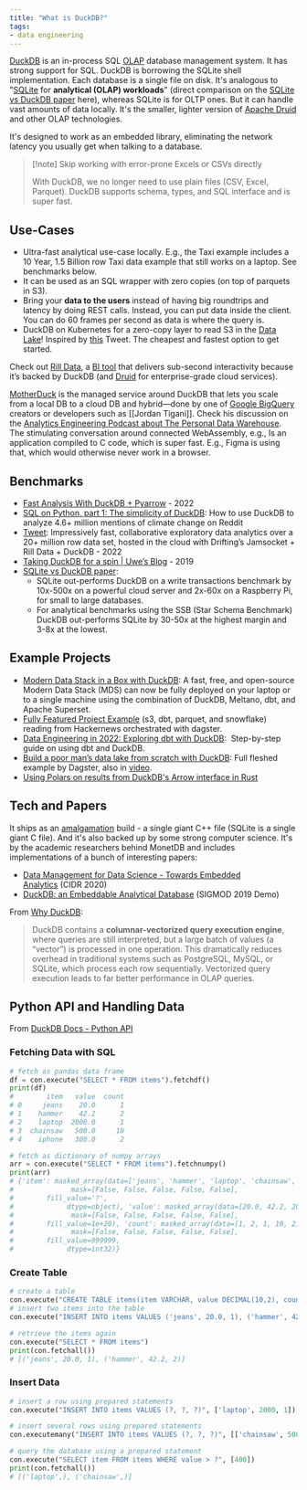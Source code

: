 ```yaml
---
title: "What is DuckDB?"
tags:
- data engineering
---
```


[DuckDB](https://duckdb.org/) is an in-process SQL [OLAP](term/olap%20(online%20analytical%20processing).md) database management system. It has strong support for SQL. DuckDB is borrowing the SQLite shell implementation. Each database is a single file on disk. It's analogous to "[SQLite](https://www.sqlite.org) for **analytical (OLAP) workloads**" (direct comparison on the [SQLite vs DuckDB paper](https://simonwillison.net/2022/Sep/1/sqlite-duckdb-paper/) here), whereas SQLite is for OLTP ones. But it can handle vast amounts of data locally. It's the smaller, lighter version of [Apache Druid](Apache%20Druid) and other OLAP technologies.

It's designed to work as an embedded library, eliminating the network latency you usually get when talking to a database.

> [!note] Skip working with error-prone Excels or CSVs directly
>
> With DuckDB, we no longer need to use plain files (CSV, Excel, Parquet). DuckDB supports schema, types, and SQL interface and is super fast. 

## Use-Cases
- Ultra-fast analytical use-case locally. E.g., the Taxi example includes a 10 Year, 1.5 Billion row Taxi data example that still works on a laptop. See benchmarks below. 
- It can be used as an SQL wrapper with zero copies (on top of parquets in S3). 
- Bring your **data to the users** instead of having big roundtrips and latency by doing REST calls. Instead, you can put data inside the client. You can do 60 frames per second as data is where the query is.
- DuckDB on Kubernetes for a zero-copy layer to read S3 in the [Data Lake](https://digital-garden.erdrix.konpyutaika.com/term/data-lake)! Inspired by [this](https://twitter.com/Ubunta/status/1584907743391272961) Tweet. The cheapest and fastest option to get started.

Check out [Rill Data](https://www.rilldata.com/), a [BI tool](term/business%20intelligence%20tools.md) that delivers sub-second interactivity because it’s backed by DuckDB (and [Druid](Apache%20Druid) for enterprise-grade cloud services).

[MotherDuck](https://motherduck.com/) is the managed service around DuckDB that lets you scale from a local DB to a cloud DB and hybrid—done by one of [Google BigQuery](Google%20BigQuery) creators or developers such as [[Jordan Tigani]]. Check his discussion on the [Analytics Engineering Podcast about The Personal Data Warehouse](https://open.spotify.com/episode/3CmeFOuIOg91xApdjbWqey?si=CmelGaxBTZ-Z-BR3fvMjmg&utm_source=copy-link&nd=1). The stimulating conversation around connected WebAssembly, e.g., Is an application compiled to C code, which is super fast. E.g., Figma is using that, which would otherwise never work in a browser. 

## Benchmarks
- [Fast Analysis With DuckDB + Pyarrow](https://tech.gerardbentley.com/python/data/intermediate/2022/04/26/holy-duck.html) - 2022
- [SQL on Python, part 1: The simplicity of DuckDB](https://www.orchest.io/blog/sql-on-python-part-1-the-simplicity-of-duckdb): How to use DuckDB to analyze 4.6+ million mentions of climate change on Reddit
- [Tweet](https://mobile.twitter.com/medriscoll/status/1554698141789614081): Impressively fast, collaborative exploratory data analytics over a 20+ million row data set, hosted in the cloud with Drifting’s Jamsocket + Rill Data + DuckDB - 2022
- [Taking DuckDB for a spin | Uwe’s Blog](https://uwekorn.com/2019/10/19/taking-duckdb-for-a-spin.html) - 2019
- [SQLite vs DuckDB paper](https://simonwillison.net/2022/Sep/1/sqlite-duckdb-paper/): 
  - SQLite out-performs DuckDB on a write transactions benchmark by 10x-500x on a powerful cloud server and 2x-60x on a Raspberry Pi, for small to large databases.
  - For analytical benchmarks using the SSB (Star Schema Benchmark) DuckDB out-performs SQLite by 30-50x at the highest margin and 3-8x at the lowest.

## Example Projects
- [Modern Data Stack in a Box with DuckDB](https://duckdb.org/2022/10/12/modern-data-stack-in-a-box.html): A fast, free, and open-source Modern Data Stack (MDS) can now be fully deployed on your laptop or to a single machine using the combination of DuckDB, Meltano, dbt, and Apache Superset. 
- [Fully Featured Project Example](https://github.com/dagster-io/dagster/blob/master/examples/project_fully_featured/) (s3, dbt, parquet, and snowflake) reading from Hackernews orchestrated with dagster.
- [Data Engineering in 2022: Exploring dbt with DuckDB](https://rmoff.net/2022/10/20/data-engineering-in-2022-exploring-dbt-with-duckdb/):  Step-by-step guide on using dbt and DuckDB.
- [Build a poor man’s data lake from scratch with DuckDB](https://dagster.io/blog/duckdb-data-lake): Full fleshed example by Dagster, also in [video](https://youtu.be/33sxkrt6eYk).
- [Using Polars on results from DuckDB's Arrow interface in Rust](https://vikramoberoi.com/using-polars-on-results-from-duckdbs-arrow-interface-in-rust/)

## Tech and Papers
It ships as an [amalgamation](https://www.sqlite.org/amalgamation.html) build - a single giant C++ file (SQLite is a single giant C file). And it's also backed up by some strong computer science. It's by the academic researchers behind MonetDB and includes implementations of a bunch of interesting papers:
-   [Data Management for Data Science - Towards Embedded Analytics](https://www.duckdb.org/pdf/CIDR2020-raasveldt-muehleisen-duckdb.pdf) (CIDR 2020)
-   [DuckDB: an Embeddable Analytical Database](https://www.duckdb.org/pdf/SIGMOD2019-demo-duckdb.pdf) (SIGMOD 2019 Demo)

From [Why DuckDB](https://duckdb.org/why_duckdb):
> DuckDB contains a **columnar-vectorized query execution engine**, where queries are still interpreted, but a large batch of values (a “vector”) is processed in one operation. This dramatically reduces overhead in traditional systems such as PostgreSQL, MySQL, or SQLite, which process each row sequentially. Vectorized query execution leads to far better performance in OLAP queries.


## Python API and Handling Data
From [DuckDB Docs - Python API](https://duckdb.org/docs/api/python)
### Fetching Data with SQL
```python
# fetch as pandas data frame
df = con.execute("SELECT * FROM items").fetchdf()
print(df)
#        item   value  count
# 0     jeans    20.0      1
# 1    hammer    42.2      2
# 2    laptop  2000.0      1
# 3  chainsaw   500.0     10
# 4    iphone   300.0      2

# fetch as dictionary of numpy arrays
arr = con.execute("SELECT * FROM items").fetchnumpy()
print(arr)
# {'item': masked_array(data=['jeans', 'hammer', 'laptop', 'chainsaw', 'iphone'],
#              mask=[False, False, False, False, False],
#        fill_value='?',
#             dtype=object), 'value': masked_array(data=[20.0, 42.2, 2000.0, 500.0, 300.0],
#              mask=[False, False, False, False, False],
#        fill_value=1e+20), 'count': masked_array(data=[1, 2, 1, 10, 2],
#              mask=[False, False, False, False, False],
#        fill_value=999999,
#             dtype=int32)}
```
### Create Table
```python
# create a table
con.execute("CREATE TABLE items(item VARCHAR, value DECIMAL(10,2), count INTEGER)")
# insert two items into the table
con.execute("INSERT INTO items VALUES ('jeans', 20.0, 1), ('hammer', 42.2, 2)")

# retrieve the items again
con.execute("SELECT * FROM items")
print(con.fetchall())
# [('jeans', 20.0, 1), ('hammer', 42.2, 2)]
```
### Insert Data
```python
# insert a row using prepared statements
con.execute("INSERT INTO items VALUES (?, ?, ?)", ['laptop', 2000, 1])

# insert several rows using prepared statements
con.executemany("INSERT INTO items VALUES (?, ?, ?)", [['chainsaw', 500, 10], ['iphone', 300, 2]] )

# query the database using a prepared statement
con.execute("SELECT item FROM items WHERE value > ?", [400])
print(con.fetchall())
# [('laptop',), ('chainsaw',)]
```

